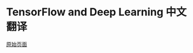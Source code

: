 TensorFlow and Deep Learning 中文翻译
===================================

[原始页面](https://codelabs.developers.google.com/codelabs/cloud-tensorflow-mnist)
